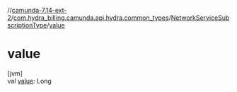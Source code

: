 //[camunda-7.14-ext-2](../../../index.md)/[com.hydra_billing.camunda.api.hydra.common_types](../index.md)/[NetworkServiceSubscriptionType](index.md)/[value](value.md)

# value

[jvm]\
val [value](value.md): Long
